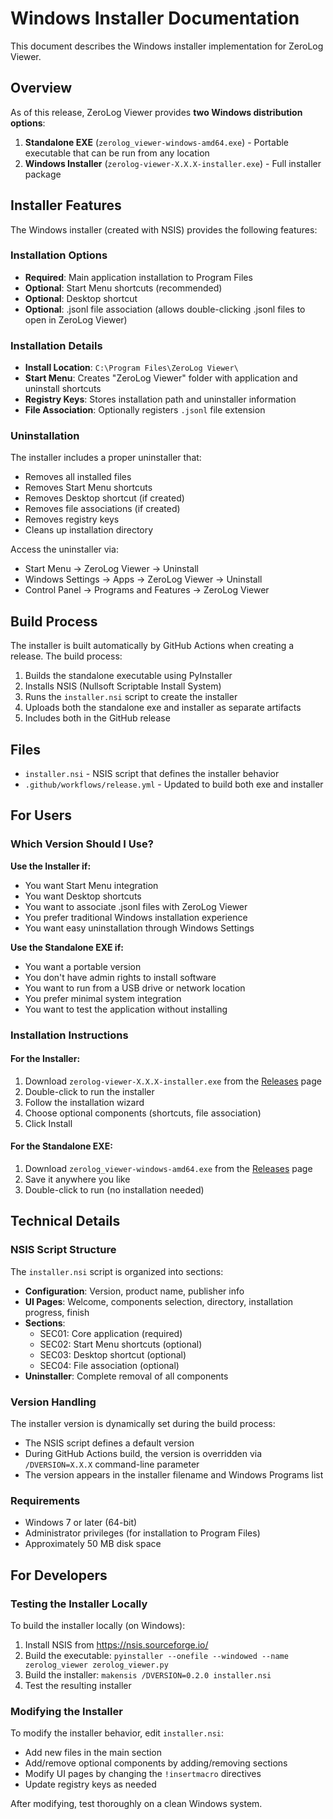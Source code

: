 # Windows Installer Documentation

This document describes the Windows installer implementation for ZeroLog Viewer.

## Overview

As of this release, ZeroLog Viewer provides **two Windows distribution options**:

1. **Standalone EXE** (`zerolog_viewer-windows-amd64.exe`) - Portable executable that can be run from any location
2. **Windows Installer** (`zerolog-viewer-X.X.X-installer.exe`) - Full installer package

## Installer Features

The Windows installer (created with NSIS) provides the following features:

### Installation Options

- **Required**: Main application installation to Program Files
- **Optional**: Start Menu shortcuts (recommended)
- **Optional**: Desktop shortcut
- **Optional**: .jsonl file association (allows double-clicking .jsonl files to open in ZeroLog Viewer)

### Installation Details

- **Install Location**: `C:\Program Files\ZeroLog Viewer\`
- **Start Menu**: Creates "ZeroLog Viewer" folder with application and uninstall shortcuts
- **Registry Keys**: Stores installation path and uninstaller information
- **File Association**: Optionally registers `.jsonl` file extension

### Uninstallation

The installer includes a proper uninstaller that:
- Removes all installed files
- Removes Start Menu shortcuts
- Removes Desktop shortcut (if created)
- Removes file associations (if created)
- Removes registry keys
- Cleans up installation directory

Access the uninstaller via:
- Start Menu → ZeroLog Viewer → Uninstall
- Windows Settings → Apps → ZeroLog Viewer → Uninstall
- Control Panel → Programs and Features → ZeroLog Viewer

## Build Process

The installer is built automatically by GitHub Actions when creating a release. The build process:

1. Builds the standalone executable using PyInstaller
2. Installs NSIS (Nullsoft Scriptable Install System)
3. Runs the `installer.nsi` script to create the installer
4. Uploads both the standalone exe and installer as separate artifacts
5. Includes both in the GitHub release

## Files

- `installer.nsi` - NSIS script that defines the installer behavior
- `.github/workflows/release.yml` - Updated to build both exe and installer

## For Users

### Which Version Should I Use?

**Use the Installer if:**
- You want Start Menu integration
- You want Desktop shortcuts
- You want to associate .jsonl files with ZeroLog Viewer
- You prefer traditional Windows installation experience
- You want easy uninstallation through Windows Settings

**Use the Standalone EXE if:**
- You want a portable version
- You don't have admin rights to install software
- You want to run from a USB drive or network location
- You prefer minimal system integration
- You want to test the application without installing

### Installation Instructions

#### For the Installer:
1. Download `zerolog-viewer-X.X.X-installer.exe` from the [Releases](https://github.com/ashajkofci/zerolog_viewer/releases) page
2. Double-click to run the installer
3. Follow the installation wizard
4. Choose optional components (shortcuts, file association)
5. Click Install

#### For the Standalone EXE:
1. Download `zerolog_viewer-windows-amd64.exe` from the [Releases](https://github.com/ashajkofci/zerolog_viewer/releases) page
2. Save it anywhere you like
3. Double-click to run (no installation needed)

## Technical Details

### NSIS Script Structure

The `installer.nsi` script is organized into sections:

- **Configuration**: Version, product name, publisher info
- **UI Pages**: Welcome, components selection, directory, installation progress, finish
- **Sections**:
  - SEC01: Core application (required)
  - SEC02: Start Menu shortcuts (optional)
  - SEC03: Desktop shortcut (optional)
  - SEC04: File association (optional)
- **Uninstaller**: Complete removal of all components

### Version Handling

The installer version is dynamically set during the build process:
- The NSIS script defines a default version
- During GitHub Actions build, the version is overridden via `/DVERSION=X.X.X` command-line parameter
- The version appears in the installer filename and Windows Programs list

### Requirements

- Windows 7 or later (64-bit)
- Administrator privileges (for installation to Program Files)
- Approximately 50 MB disk space

## For Developers

### Testing the Installer Locally

To build the installer locally (on Windows):

1. Install NSIS from https://nsis.sourceforge.io/
2. Build the executable: `pyinstaller --onefile --windowed --name zerolog_viewer zerolog_viewer.py`
3. Build the installer: `makensis /DVERSION=0.2.0 installer.nsi`
4. Test the resulting installer

### Modifying the Installer

To modify the installer behavior, edit `installer.nsi`:
- Add new files in the main section
- Add/remove optional components by adding/removing sections
- Modify UI pages by changing the `!insertmacro` directives
- Update registry keys as needed

After modifying, test thoroughly on a clean Windows system.
